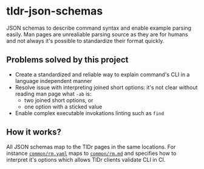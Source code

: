 # tldr-json-schemas

JSON schemas to describe command syntax and enable example parsing easily. Man
pages are unrealiable parsing source as they are for humans and not always
it's possible to standardize their format quickly.

## Problems solved by this project

- Create a standardized and reliable way to explain command's CLI in a
  language independent manner
- Resolve issue with interpreting joined short options: it's not clear without
  reading man page what `-ab` is:
  - two joined short options, or
  - one option with a sticked value
- Enable complex executable invokations linting such as `find`

## How it works?

All JSON schemas map to the TlDr pages in the same locations. For instance
[`common/rm.yaml`](./common/rm.yaml) maps to [`common/rm.md`](https://github.com/tldr-pages/tldr/blob/main/pages/common/rm.md) and specifies how to interpret it's
options which allows TlDr clients validate CLI in CI.
